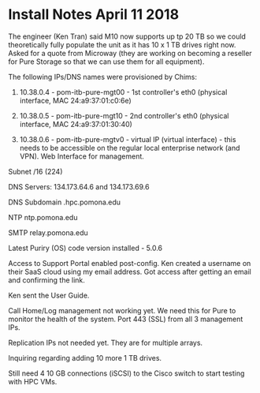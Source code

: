 # Install Notes April 11 2018

The engineer (Ken Tran) said M10 now supports up tp 20 TB so we could theoretically fully populate the unit as it has 10 x 1 TB drives right now. Asked for a quote from Microway 
(they are working on becoming a reseller for Pure Storage so that we can use them for all equipment).

The following IPs/DNS names were provisioned by Chims:

1) 10.38.0.4 - pom-itb-pure-mgt00 - 1st controller's eth0 (physical interface, MAC 24:a9:37:01:c0:6e)

2) 10.38.0.5 - pom-itb-pure-mgt10 - 2nd controller's eth0 (physical interface, MAC 24:a9:37:01:30:40)

3) 10.38.0.6 - pom-itb-pure-mgtv0 - virtual IP (virtual interface) - this needs to be accessible on the regular local enterprise network (and VPN). Web Interface for management.

Subnet /16 (224)

DNS Servers: 134.173.64.6 and 134.173.69.6

DNS Subdomain .hpc.pomona.edu

NTP ntp.pomona.edu

SMTP relay.pomona.edu

Latest Puriry (OS) code version installed - 5.0.6

Access to Support Portal enabled post-config. Ken created a username on their SaaS cloud using my email address. Got access after getting an email and confirming the link.

Ken sent the User Guide.

Call Home/Log management not working yet. We need this for Pure to monitor the health of the system. Port 443 (SSL) from all 3 management IPs.

Replication IPs not needed yet. They are for multiple arrays.

Inquiring regarding adding 10 more 1 TB drives.

Still need 4 10 GB connections (iSCSI) to the Cisco switch to start testing with HPC VMs.
